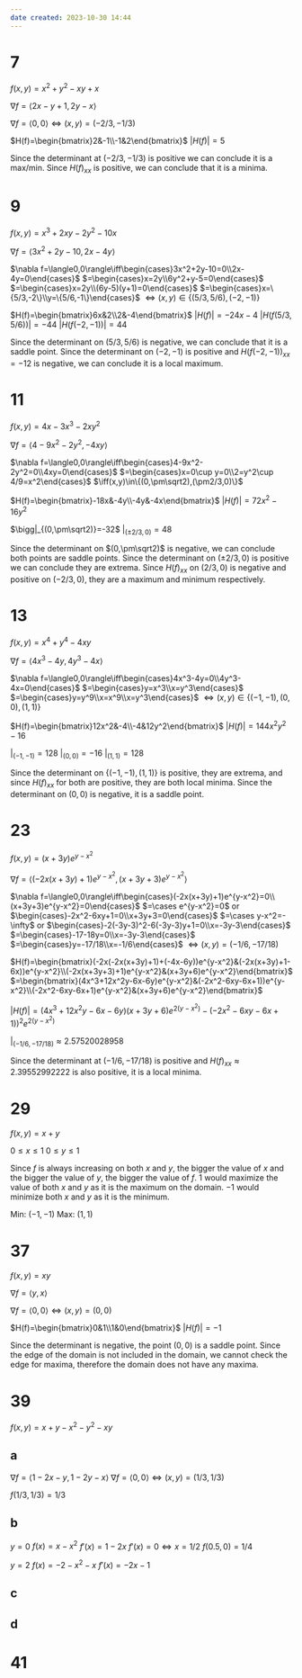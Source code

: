 ```yaml
---
date created: 2023-10-30 14:44
---
```


# 7

$f(x,y)=x^2+y^2-xy+x$

$\nabla f=\langle 2x-y+1,2y-x\rangle$

$\nabla f=\langle0,0\rangle\iff(x,y)=(-2/3,-1/3)$

$H(f)=\begin{bmatrix}2&-1\\-1&2\end{bmatrix}$
$|H(f)|=5$

Since the determinant at $(-2/3,-1/3)$ is positive we can conclude it is a max/min. Since $H(f)_{xx}$ is positive, we can conclude that it is a minima.

# 9

$f(x,y)=x^3+2xy-2y^2-10x$

$\nabla f=\langle3x^2+2y-10,2x-4y\rangle$

$\nabla f=\langle0,0\rangle\iff\begin{cases}3x^2+2y-10=0\\2x-4y=0\end{cases}$
$=\begin{cases}x=2y\\6y^2+y-5=0\end{cases}$
$=\begin{cases}x=2y\\(6y-5)(y+1)=0\end{cases}$
$=\begin{cases}x=\{5/3,-2\}\\y=\{5/6,-1\}\end{cases}$
$\iff(x,y)\in\{(5/3,5/6),(-2,-1)\}$

$H(f)=\begin{bmatrix}6x&2\\2&-4\end{bmatrix}$
$|H(f)|=-24x-4$
$|H(f(5/3,5/6))|=-44$
$|H(f(-2,-1))|=44$

Since the determinant on $(5/3,5/6)$ is negative, we can conclude that it is a saddle point. Since the determinant on $(-2,-1)$ is positive and $H(f(-2,-1))_{xx}=-12$ is negative, we can conclude it is a local maximum.

# 11

$f(x,y)=4x-3x^3-2xy^2$

$\nabla f=\langle4-9x^2-2y^2,-4xy\rangle$

$\nabla f=\langle0,0\rangle\iff\begin{cases}4-9x^2-2y^2=0\\4xy=0\end{cases}$
$=\begin{cases}x=0\cup y=0\\2=y^2\cup 4/9=x^2\end{cases}$
$\iff(x,y)\in\{(0,\pm\sqrt2),(\pm2/3,0)\}$

$H(f)=\begin{bmatrix}-18x&-4y\\-4y&-4x\end{bmatrix}$
$|H(f)|=72x^2-16y^2$

$\bigg|_{(0,\pm\sqrt2)}=-32$
$\bigg|_{(\pm2/3,0)}=48$

Since the determinant on $(0,\pm\sqrt2)$ is negative, we can conclude both points are saddle points. Since the determinant on $(\pm2/3,0)$ is positive we can conclude they are extrema. Since $H(f)_{xx}$ on $(2/3,0)$ is negative and positive on $(-2/3,0)$, they are a maximum and minimum respectively.

# 13

$f(x,y)=x^4+y^4-4xy$

$\nabla f=\langle4x^3-4y,4y^3-4x\rangle$

$\nabla f=\langle0,0\rangle\iff\begin{cases}4x^3-4y=0\\4y^3-4x=0\end{cases}$
$=\begin{cases}y=x^3\\x=y^3\end{cases}$
$=\begin{cases}y=y^9\\x=x^9\\x=y^3\end{cases}$
$\iff(x,y)\in\{(-1,-1),(0,0),(1,1)\}$

$H(f)=\begin{bmatrix}12x^2&-4\\-4&12y^2\end{bmatrix}$
$|H(f)|=144x^2y^2-16$

$\bigg|_{(-1,-1)}=128$
$\bigg|_{(0,0)}=-16$
$\bigg|_{(1,1)}=128$

Since the determinant on $\{(-1,-1),(1,1)\}$ is positive, they are extrema, and since $H(f)_{xx}$ for both are positive, they are both local minima. Since the determinant on $(0,0)$ is negative, it is a saddle point.

# 23

$f(x,y)=(x+3y)e^{y-x^2}$

$\nabla f=\langle(-2x(x+3y)+1)e^{y-x^2},(x+3y+3)e^{y-x^2}\rangle$

$\nabla f=\langle0,0\rangle\iff\begin{cases}(-2x(x+3y)+1)e^{y-x^2}=0\\(x+3y+3)e^{y-x^2}=0\end{cases}$
$=\cases e^{y-x^2}=0$ or $\begin{cases}-2x^2-6xy+1=0\\x+3y+3=0\end{cases}$
$=\cases y-x^2=-\infty$ or $\begin{cases}-2(-3y-3)^2-6(-3y-3)y+1=0\\x=-3y-3\end{cases}$
$=\begin{cases}-17-18y=0\\x=-3y-3\end{cases}$
$=\begin{cases}y=-17/18\\x=-1/6\end{cases}$
$\iff(x,y)=(-1/6,-17/18)$

$H(f)=\begin{bmatrix}(-2x(-2x(x+3y)+1)+(-4x-6y))e^{y-x^2}&(-2x(x+3y)+1-6x))e^{y-x^2}\\(-2x(x+3y+3)+1)e^{y-x^2}&(x+3y+6)e^{y-x^2}\end{bmatrix}$
$=\begin{bmatrix}(4x^3+12x^2y-6x-6y)e^{y-x^2}&(-2x^2-6xy-6x+1))e^{y-x^2}\\(-2x^2-6xy-6x+1)e^{y-x^2}&(x+3y+6)e^{y-x^2}\end{bmatrix}$

$|H(f)|=(4x^3+12x^2y-6x-6y)(x+3y+6)e^{2(y-x^2)}-(-2x^2-6xy-6x+1))^2e^{2(y-x^2)}$

$\bigg|_{(-1/6,-17/18)}\approx 2.57520028958$

Since the determinant at $(-1/6,-17/18)$ is positive and $H(f)_{xx}\approx 2.39552992222$ is also positive, it is a local minima.

# 29

$f(x,y)=x+y$

$0\le x\le 1$
$0\le y\le 1$

Since $f$ is always increasing on both $x$ and $y$, the bigger the value of $x$ and the bigger the value of $y$, the bigger the value of $f$. $1$ would maximize the value of both $x$ and $y$ as it is the maximum on the domain. $-1$ would minimize both $x$ and $y$ as it is the minimum.

Min: $(-1,-1)$
Max: $(1,1)$

# 37

$f(x,y)=xy$

$\nabla f=\langle y,x\rangle$

$\nabla f=\langle0,0\rangle\iff (x,y)=(0,0)$

$H(f)=\begin{bmatrix}0&1\\1&0\end{bmatrix}$
$|H(f)|=-1$

Since the determinant is negative, the point $(0,0)$ is a saddle point. Since the edge of the domain is not included in the domain, we cannot check the edge for maxima, therefore the domain does not have any maxima.

# 39

$f(x,y)=x+y-x^2-y^2-xy$

## a

$\nabla f=\langle1-2x-y,1-2y-x\rangle$
$\nabla f=\langle0,0\rangle\iff(x,y)=(1/3,1/3)$

$f(1/3,1/3)=1/3$

## b

$y=0$
$f(x)=x-x^2$
$f'(x)=1-2x$
$f'(x)=0\iff x=1/2$
$f(0.5,0)=1/4$

$y=2$
$f(x)=-2-x^2-x$
$f'(x)=-2x-1$

## c

## d

# 41

